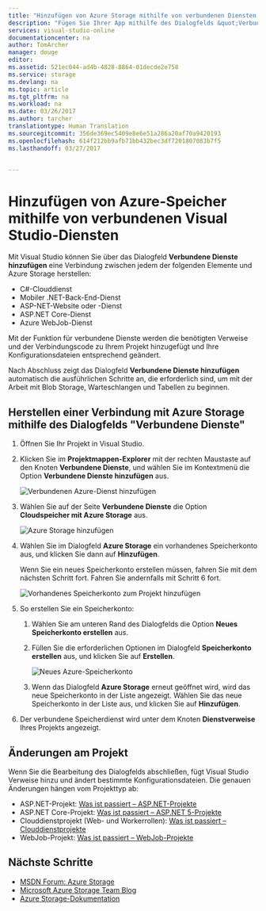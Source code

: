 ```yaml
---
title: "Hinzufügen von Azure Storage mithilfe von verbundenen Diensten in Visual Studio | Microsoft Docs"
description: "Fügen Sie Ihrer App mithilfe des Dialogfelds &quot;Verbundene Dienste hinzufügen&quot; in Visual Studio Azure Storage hinzu"
services: visual-studio-online
documentationcenter: na
author: TomArcher
manager: douge
editor: 
ms.assetid: 521ec044-ad4b-4828-8864-01decde2e758
ms.service: storage
ms.devlang: na
ms.topic: article
ms.tgt_pltfrm: na
ms.workload: na
ms.date: 03/26/2017
ms.author: tarcher
translationtype: Human Translation
ms.sourcegitcommit: 356de369ec5409e8e6e51a286a20af70a9420193
ms.openlocfilehash: 614f212bb9afb71bb432bec3df7201807083b7f5
ms.lasthandoff: 03/27/2017


---
```

# <a name="adding-azure-storage-by-using-visual-studio-connected-services"></a>Hinzufügen von Azure-Speicher mithilfe von verbundenen Visual Studio-Diensten
Mit Visual Studio können Sie über das Dialogfeld **Verbundene Dienste hinzufügen** eine Verbindung zwischen jedem der folgenden Elemente und Azure Storage herstellen:

- C#-Clouddienst
- Mobiler .NET-Back-End-Dienst
- ASP-NET-Website oder -Dienst
- ASP.NET Core-Dienst
- Azure WebJob-Dienst 

Mit der Funktion für verbundene Dienste werden die benötigten Verweise und der Verbindungscode zu Ihrem Projekt hinzugefügt und Ihre Konfigurationsdateien entsprechend geändert. 

Nach Abschluss zeigt das Dialogfeld **Verbundene Dienste hinzufügen** automatisch die ausführlichen Schritte an, die erforderlich sind, um mit der Arbeit mit Blob Storage, Warteschlangen und Tabellen zu beginnen.

## <a name="connect-to-azure-storage-using-the-connected-services-dialog"></a>Herstellen einer Verbindung mit Azure Storage mithilfe des Dialogfelds "Verbundene Dienste"
1. Öffnen Sie Ihr Projekt in Visual Studio.

1. Klicken Sie im **Projektmappen-Explorer** mit der rechten Maustaste auf den Knoten **Verbundene Dienste**, und wählen Sie im Kontextmenü die Option **Verbundene Dienste hinzufügen** aus.
   
    ![Verbundenen Azure-Dienst hinzufügen](./media/vs-azure-tools-connected-services-storage/IC796702.png)

1. Wählen Sie auf der Seite **Verbundene Dienste** die Option **Cloudspeicher mit Azure Storage** aus.
   
    ![Azure Storage hinzufügen](./media/vs-azure-tools-connected-services-storage/add-azure-storage.png)

1. Wählen Sie im Dialogfeld **Azure Storage** ein vorhandenes Speicherkonto aus, und klicken Sie dann auf **Hinzufügen**.
   
    Wenn Sie ein neues Speicherkonto erstellen müssen, fahren Sie mit dem nächsten Schritt fort. Fahren Sie andernfalls mit Schritt 6 fort.
    
    ![Vorhandenes Speicherkonto zum Projekt hinzufügen](./media/vs-azure-tools-connected-services-storage/select-azure-storage-account.png)

1. So erstellen Sie ein Speicherkonto: 
   
   1. Wählen Sie am unteren Rand des Dialogfelds die Option **Neues Speicherkonto erstellen** aus.

   1. Füllen Sie die erforderlichen Optionen im Dialogfeld **Speicherkonto erstellen** aus, und klicken Sie auf **Erstellen**.
      
       ![Neues Azure-Speicherkonto](./media/vs-azure-tools-connected-services-storage/create-storage-account.png)
      
   1. Wenn das Dialogfeld **Azure Storage** erneut geöffnet wird, wird das neue Speicherkonto in der Liste angezeigt. Wählen Sie das neue Speicherkonto in der Liste aus, und klicken Sie auf **Hinzufügen**.

1. Der verbundene Speicherdienst wird unter dem Knoten **Dienstverweise** Ihres Projekts angezeigt.
   
## <a name="how-your-project-is-modified"></a>Änderungen am Projekt
Wenn Sie die Bearbeitung des Dialogfelds abschließen, fügt Visual Studio Verweise hinzu und ändert bestimmte Konfigurationsdateien. Die genauen Änderungen hängen vom Projekttyp ab: 

- ASP.NET-Projekt: [Was ist passiert – ASP.NET-Projekte](http://go.microsoft.com/fwlink/p/?LinkId=513126)
- ASP.NET Core-Projekt: [Was ist passiert – ASP.NET 5-Projekte](http://go.microsoft.com/fwlink/p/?LinkId=513124) 
- Clouddienstprojekt (Web- und Workerrollen): [Was ist passiert – Clouddienstprojekte](http://go.microsoft.com/fwlink/p/?LinkId=516965)
- WebJob-Projekt: [Was ist passiert – WebJob-Projekte](storage/vs-storage-webjobs-what-happened.md)

## <a name="next-steps"></a>Nächste Schritte
- [MSDN Forum: Azure Storage](https://social.msdn.microsoft.com/forums/azure/home?forum=windowsazuredata)
- [Microsoft Azure Storage Team Blog](http://blogs.msdn.com/b/windowsazurestorage/)
- [Azure Storage-Dokumentation](https://docs.microsoft.com/azure/storage/)

